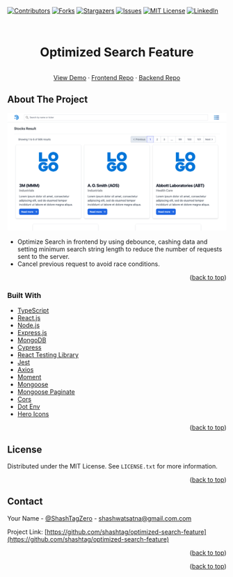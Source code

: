<a name="readme-top"></a>


[![Contributors][contributors-shield]][contributors-url]
[![Forks][forks-shield]][forks-url]
[![Stargazers][stars-shield]][stars-url]
[![Issues][issues-shield]][issues-url]
[![MIT License][license-shield]][license-url]
[![LinkedIn][linkedin-shield]][linkedin-url]


<!-- PROJECT LOGO -->
<br />
<div align="center">

<h1 align="center" style="display:inline-block">Optimized Search Feature</h1>
  <p align="center">
    <a href="https://optimised-search-feature.netlify.app">View Demo</a>
    ·
    <a href="https://github.com/shashtag/optimised-search-frontend">Frontend Repo</a>
    ·
    <a href="https://github.com/shashtag/optimized-search-backend">Backend Repo</a>
  </p>
</div>



<!-- ABOUT THE PROJECT -->
## About The Project

[![Product Name Screen Shot][product-screenshot]](https://example.com)

* Optimize Search in frontend by using debounce, cashing data and setting minimum search string length to reduce the number of requests sent to the server.
* Cancel previous request to avoid race conditions.


<p align="right">(<a href="#readme-top">back to top</a>)</p>



### Built With

* [TypeScript][TypeScript-url]
* [React.js][React-url]
* [Node.js][Node-url]
* [Express.js][Express-url]
* [MongoDB][MongoDB-url]
* [Cypress][Cypress-url]
* [React Testing Library][RTL-url]
* [Jest][Jest-url]
* [Axios][Axios-url]
* [Moment][Moment-url]
* [Mongoose][Mongoose-url]
* [Mongoose Paginate][Mp-url]
* [Cors][Cors-url]
* [Dot Env][Dotenv-url]
* [Hero Icons][HI-url]
 

<p align="right">(<a href="#readme-top">back to top</a>)</p>




<!-- LICENSE -->
## License

Distributed under the MIT License. See `LICENSE.txt` for more information.

<p align="right">(<a href="#readme-top">back to top</a>)</p>



<!-- CONTACT -->
## Contact

Your Name - [@ShashTagZero](https://twitter.com/ShashTagZero) - shashwatsatna@gmail.com.com

Project Link: [https://github.com/shashtag/optimized-search-feature](https://github.com/shashtag/optimized-search-feature)

<p align="right">(<a href="#readme-top">back to top</a>)</p>


<p align="right">(<a href="#readme-top">back to top</a>)</p>



<!-- MARKDOWN LINKS & IMAGES -->
<!-- https://www.markdownguide.org/basic-syntax/#reference-style-links -->
[contributors-shield]: https://img.shields.io/github/contributors/shashtag/optimized-search-feature.svg?style=for-the-badge
[contributors-url]: https://github.com/shashtag/optimized-search-feature/graphs/contributors
[forks-shield]: https://img.shields.io/github/forks/shashtag/optimized-search-feature.svg?style=for-the-badge
[forks-url]: https://github.com/shashtag/optimized-search-feature/network/members
[stars-shield]: https://img.shields.io/github/stars/shashtag/optimized-search-feature.svg?style=for-the-badge
[stars-url]: https://github.com/shashtag/optimized-search-feature/stargazers
[issues-shield]: https://img.shields.io/github/issues/shashtag/optimized-search-feature.svg?style=for-the-badge
[issues-url]: https://github.com/shashtag/optimized-search-feature/issues
[license-shield]: https://img.shields.io/github/license/shashtag/optimized-search-feature.svg?style=for-the-badge
[license-url]: https://github.com/shashtag/optimized-search-feature/blob/master/LICENSE.txt
[linkedin-shield]: https://img.shields.io/badge/-LinkedIn-black.svg?style=for-the-badge&logo=linkedin&colorB=555
[linkedin-url]: https://linkedin.com/in/shashtag
[product-screenshot]: images/screenshot.png

[TypeScript-url]: https://www.typescriptlang.org/
[React-url]: https://reactjs.org/
[Node-url]: https://nodejs.org/en/
[Express-url]: https://expressjs.com/
[MongoDB-url]: https://www.mongodb.com/
[Cypress-url]: https://www.cypress.io/
[RTL-url]: https://testing-library.com/
[Jest-url]: https://jestjs.io/
[Axios-url]: https://www.npmjs.com/package/axios
[Moment-url]: https://momentjs.com/
[Mongoose-url]: https://mongoosejs.com/
[Mp-url]: https://www.npmjs.com/package/mongoose-paginate
[Cors-url]: https://www.npmjs.com/package/cors
[Dotenv-url]: https://www.npmjs.com/package/dotenv
[HI-url]: https://www.npmjs.com/package/@heroicons/react
